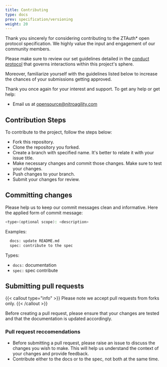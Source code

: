 ```yaml
---
title: Contributing
type: docs
prev: specification/versioning
weight: 20
---
```


Thank you sincerely for considering contributing to the ZTAuth* open protocol specification. We highly value the input and engagement of our community members.

Please make sure to review our set guidelines detailed in the [conduct protocol](CODE_OF_CONDUCT.md) that governs interactions within this project's sphere.

Moreover, familiarize yourself with the guidelines listed below to increase the chances of your submissions getting approved.

Thank you once again for your interest and support.
To get any help or get help:

- Email us at [opensource@nitroagility.com](mailto:opensource@nitroagility.com)

## Contribution Steps

To contribute to the project, follow the steps below:

- Fork this repository.
- Clone the repository you forked.
- Create a branch with specified name. It's better to relate it with your issue title.
- Make necessary changes and commit those changes. Make sure to test your changes.
- Push changes to your branch.
- Submit your changes for review.

## Committing changes

Please help us to keep our commit messages clean and informative. Here the applied form of commit message:

```bash
<type>(optional scope): <description>
```

Examples:

```bash
  docs: update README.md
  spec: contribute to the spec
```

Types:

- `docs:` documentation
- `spec:` spec contribute

## Submitting pull requests

{{< callout type="info" >}} Please note we accept pull requests from forks only. {{< /callout >}}

Before creating a pull request, please ensure that your changes are tested and that the documentation is updated accordingly.

### Pull request reccomendations

- Before submitting a pull request, please raise an issue to discuss the changes you wish to make. This will help us understand the context of your changes and provide feedback.
- Contribute either to the docs or to the spec, not both at the same time.
